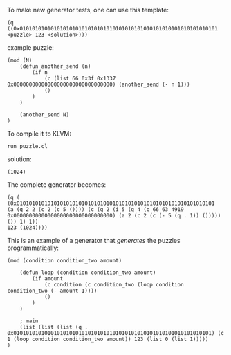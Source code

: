 To make new generator tests, one can use this template:

```
(q ((0x0101010101010101010101010101010101010101010101010101010101010101 <puzzle> 123 <solution>)))
```

example puzzle:

```
(mod (N)
    (defun another_send (n)
        (if n
            (c (list 66 0x3f 0x1337 0x00000000000000000000000000000000) (another_send (- n 1)))
            ()
        )
    )

    (another_send N)
)
```

To compile it to KLVM:

```
run puzzle.cl
```

solution:

```
(1024)
```

The complete generator becomes:

```
(q (
(0x0101010101010101010101010101010101010101010101010101010101010101
(a (q 2 2 (c 2 (c 5 ()))) (c (q 2 (i 5 (q 4 (q 66 63 4919 0x00000000000000000000000000000000) (a 2 (c 2 (c (- 5 (q . 1)) ())))) ()) 1) 1))
123 (1024))))
```

This is an example of a generator that _generates_ the puzzles programmatically:

```
(mod (condition condition_two amount)

    (defun loop (condition condition_two amount)
        (if amount
            (c condition (c condition_two (loop condition condition_two (- amount 1))))
            ()
        )
    )

    ; main
    (list (list (list (q . 0x0101010101010101010101010101010101010101010101010101010101010101) (c 1 (loop condition condition_two amount)) 123 (list 0 (list 1)))))
)
```
